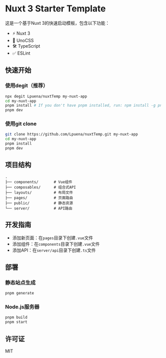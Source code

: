 # Nuxt 3 Starter Template

这是一个基于Nuxt 3的快速启动模板，包含以下功能：

- ⚡️ Nuxt 3
- 🎨 UnoCSS
- 🛠 TypeScript
- ✅ ESLint

## 快速开始

### 使用degit（推荐）

```bash
npx degit Lpuena/nuxtTemp my-nuxt-app
cd my-nuxt-app
pnpm install # If you don't have pnpm installed, run: npm install -g pnpm
pnpm dev
```

### 使用git clone

```bash
git clone https://github.com/Lpuena/nuxtTemp.git my-nuxt-app
cd my-nuxt-app
pnpm install
pnpm dev
```

## 项目结构

```
.
├── components/       # Vue组件
├── composables/      # 组合式API
├── layouts/          # 布局文件
├── pages/            # 页面路由
├── public/           # 静态资源
└── server/           # API路由
```

## 开发指南

- 添加新页面：在`pages`目录下创建`.vue`文件
- 添加组件：在`components`目录下创建`.vue`文件
- 添加API：在`server/api`目录下创建`.ts`文件

## 部署

### 静态站点生成

```bash
pnpm generate
```

### Node.js服务器

```bash
pnpm build
pnpm start
```

## 许可证

MIT
